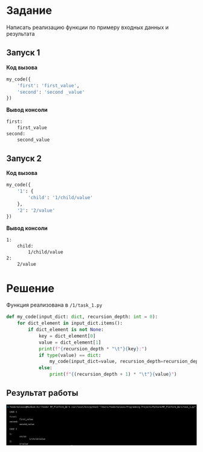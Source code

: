 # Задание

Написать реализацию функции по примеру входных данных и результата

## Запуск 1
**Код вызова**
```python
my_code({
    'first': 'first_value',
    'second': 'second _value'
})
```
**Вывод консоли**
```console
first:
    first_value
second:
    second_value
```

## Запуск 2
**Код вызова**
```python
my_code({
    '1': {
        'child': '1/child/value'
    },
    '2': '2/value'
})
```
**Вывод консоли**
```console
1:
    child:
        1/child/value
2:
    2/value
```

# Решение
Функция реализована в `/1/task_1.py`

```python
def my_code(input_dict: dict, recursion_depth: int = 0):
    for dict_element in input_dict.items():
        if dict_element is not None:
            key = dict_element[0]
            value = dict_element[1]
            print(f"{recursion_depth * "\t"}{key}:")
            if type(value) == dict:
                my_code(input_dict=value, recursion_depth=recursion_depth+1)
            else:
                print(f"{(recursion_depth + 1) * "\t"}{value}")
```

## Результат работы

![Результат работы](/images/1_task_photo/result_of_work.png)